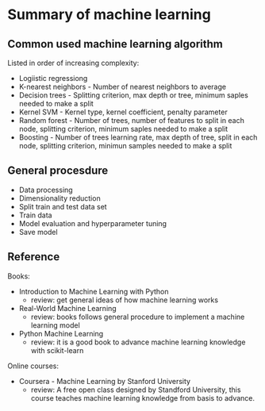 # Summary of machine learning

## Common used machine learning algorithm

Listed in order of increasing complexity:

- Logiistic regressiong
- K-nearest neighbors - Number of nearest neighbors to average
- Decision trees - Splitting criterion, max depth or tree, minimum saples needed to make a split
- Kernel SVM - Kernel type, kernel coefficient, penalty parameter
- Random forest - Number of trees, number of features to split in each node, splitting criterion, minimum saples needed to make a split
- Boosting - Number of trees learning rate, max depth of tree, split in each node, splitting criterion, minimun samples needed to make a split

## General procesdure

- Data processing
- Dimensionality reduction
- Split train and test data set
- Train data
- Model evaluation and hyperparameter tuning
- Save model

## Reference

Books:

- Introduction to Machine Learning with Python
  - review: get general ideas of how machine learning works
- Real-World Machine Learning
  - review: books follows general procedure to implement a machine learning model
- Python Machine Learning
  - review: it is a good book to advance machine learning knowledge with scikit-learn

Online courses:

- Coursera - Machine Learning by Stanford University
  - review: A free open class designed by Standford University, this course teaches machine learning knowledge from basis to advance.
